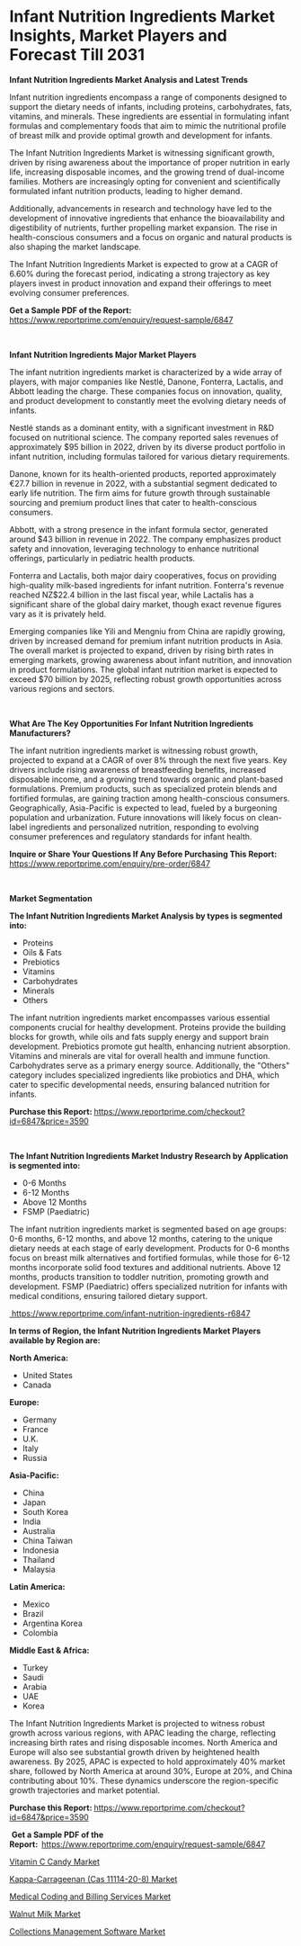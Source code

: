 <p><h1>Infant Nutrition Ingredients Market Insights, Market Players and Forecast Till 2031</h1></p><p><strong>Infant Nutrition Ingredients Market Analysis and Latest Trends</strong></p>
<p><p>Infant nutrition ingredients encompass a range of components designed to support the dietary needs of infants, including proteins, carbohydrates, fats, vitamins, and minerals. These ingredients are essential in formulating infant formulas and complementary foods that aim to mimic the nutritional profile of breast milk and provide optimal growth and development for infants.</p><p>The Infant Nutrition Ingredients Market is witnessing significant growth, driven by rising awareness about the importance of proper nutrition in early life, increasing disposable incomes, and the growing trend of dual-income families. Mothers are increasingly opting for convenient and scientifically formulated infant nutrition products, leading to higher demand. </p><p>Additionally, advancements in research and technology have led to the development of innovative ingredients that enhance the bioavailability and digestibility of nutrients, further propelling market expansion. The rise in health-conscious consumers and a focus on organic and natural products is also shaping the market landscape. </p><p>The Infant Nutrition Ingredients Market is expected to grow at a CAGR of 6.60% during the forecast period, indicating a strong trajectory as key players invest in product innovation and expand their offerings to meet evolving consumer preferences.</p></p>
<p><strong>Get a Sample PDF of the Report:&nbsp;</strong> <a href="https://www.reportprime.com/enquiry/request-sample/6847">https://www.reportprime.com/enquiry/request-sample/6847</a></p>
<p>&nbsp;</p>
<p><strong>Infant Nutrition Ingredients Major Market Players</strong></p>
<p><p>The infant nutrition ingredients market is characterized by a wide array of players, with major companies like Nestlé, Danone, Fonterra, Lactalis, and Abbott leading the charge. These companies focus on innovation, quality, and product development to constantly meet the evolving dietary needs of infants.</p><p>Nestlé stands as a dominant entity, with a significant investment in R&D focused on nutritional science. The company reported sales revenues of approximately $95 billion in 2022, driven by its diverse product portfolio in infant nutrition, including formulas tailored for various dietary requirements.</p><p>Danone, known for its health-oriented products, reported approximately €27.7 billion in revenue in 2022, with a substantial segment dedicated to early life nutrition. The firm aims for future growth through sustainable sourcing and premium product lines that cater to health-conscious consumers.</p><p>Abbott, with a strong presence in the infant formula sector, generated around $43 billion in revenue in 2022. The company emphasizes product safety and innovation, leveraging technology to enhance nutritional offerings, particularly in pediatric health products.</p><p>Fonterra and Lactalis, both major dairy cooperatives, focus on providing high-quality milk-based ingredients for infant nutrition. Fonterra's revenue reached NZ$22.4 billion in the last fiscal year, while Lactalis has a significant share of the global dairy market, though exact revenue figures vary as it is privately held.</p><p>Emerging companies like Yili and Mengniu from China are rapidly growing, driven by increased demand for premium infant nutrition products in Asia. The overall market is projected to expand, driven by rising birth rates in emerging markets, growing awareness about infant nutrition, and innovation in product formulations. The global infant nutrition market is expected to exceed $70 billion by 2025, reflecting robust growth opportunities across various regions and sectors.</p></p>
<p>&nbsp;</p>
<p><strong>What Are The Key Opportunities For Infant Nutrition Ingredients Manufacturers?</strong></p>
<p><p>The infant nutrition ingredients market is witnessing robust growth, projected to expand at a CAGR of over 8% through the next five years. Key drivers include rising awareness of breastfeeding benefits, increased disposable income, and a growing trend towards organic and plant-based formulations. Premium products, such as specialized protein blends and fortified formulas, are gaining traction among health-conscious consumers. Geographically, Asia-Pacific is expected to lead, fueled by a burgeoning population and urbanization. Future innovations will likely focus on clean-label ingredients and personalized nutrition, responding to evolving consumer preferences and regulatory standards for infant health.</p></p>
<p><strong>Inquire or Share Your Questions If Any Before Purchasing This Report:</strong> <a href="https://www.reportprime.com/enquiry/pre-order/6847">https://www.reportprime.com/enquiry/pre-order/6847</a></p>
<p>&nbsp;</p>
<p><strong>Market Segmentation</strong></p>
<p><strong>The Infant Nutrition Ingredients Market Analysis by types is segmented into:</strong></p>
<p><ul><li>Proteins</li><li>Oils & Fats</li><li>Prebiotics</li><li>Vitamins</li><li>Carbohydrates</li><li>Minerals</li><li>Others</li></ul></p>
<p><p>The infant nutrition ingredients market encompasses various essential components crucial for healthy development. Proteins provide the building blocks for growth, while oils and fats supply energy and support brain development. Prebiotics promote gut health, enhancing nutrient absorption. Vitamins and minerals are vital for overall health and immune function. Carbohydrates serve as a primary energy source. Additionally, the "Others" category includes specialized ingredients like probiotics and DHA, which cater to specific developmental needs, ensuring balanced nutrition for infants.</p></p>
<p><strong>Purchase this Report:&nbsp;</strong><a href="https://www.reportprime.com/checkout?id=6847&price=3590">https://www.reportprime.com/checkout?id=6847&price=3590</a></p>
<p>&nbsp;</p>
<p><strong>The Infant Nutrition Ingredients Market Industry Research by Application is segmented into:</strong></p>
<p><ul><li>0-6 Months</li><li>6-12 Months</li><li>Above 12 Months</li><li>FSMP (Paediatric)</li></ul></p>
<p><p>The infant nutrition ingredients market is segmented based on age groups: 0-6 months, 6-12 months, and above 12 months, catering to the unique dietary needs at each stage of early development. Products for 0-6 months focus on breast milk alternatives and fortified formulas, while those for 6-12 months incorporate solid food textures and additional nutrients. Above 12 months, products transition to toddler nutrition, promoting growth and development. FSMP (Paediatric) offers specialized nutrition for infants with medical conditions, ensuring tailored dietary support.</p></p>
<p><a href="https://www.reportprime.com/infant-nutrition-ingredients-r6847">&nbsp;https://www.reportprime.com/infant-nutrition-ingredients-r6847</a></p>
<p><strong>In terms of Region, the Infant Nutrition Ingredients Market Players available by Region are:</strong></p>
<p>
    <p> <strong> North America: </strong>
        <ul>
            <li>United States</li>
            <li>Canada</li>
        </ul>
        </p> 
    <p> <strong> Europe: </strong>
        <ul>
            <li>Germany</li>
            <li>France</li>
            <li>U.K.</li>
            <li>Italy</li>
            <li>Russia</li>
        </ul>
        </p> 
    <p> <strong> Asia-Pacific: </strong>
        <ul>
            <li>China</li>
            <li>Japan</li>
            <li>South Korea</li>
            <li>India</li>
            <li>Australia</li>
            <li>China Taiwan</li>
            <li>Indonesia</li>
            <li>Thailand</li>
            <li>Malaysia</li>
        </ul>
        </p> 
    <p> <strong> Latin America: </strong>
        <ul>
            <li>Mexico</li>
            <li>Brazil</li>
            <li>Argentina Korea</li>
            <li>Colombia</li>
        </ul>
        </p> 
    <p> <strong> Middle East & Africa: </strong>
        <ul>
            <li>Turkey</li>
            <li>Saudi</li>
            <li>Arabia</li>
            <li>UAE</li>
            <li>Korea</li>
        </ul>
    </p>
    </p>
<p><p>The Infant Nutrition Ingredients Market is projected to witness robust growth across various regions, with APAC leading the charge, reflecting increasing birth rates and rising disposable incomes. North America and Europe will also see substantial growth driven by heightened health awareness. By 2025, APAC is expected to hold approximately 40% market share, followed by North America at around 30%, Europe at 20%, and China contributing about 10%. These dynamics underscore the region-specific growth trajectories and market potential.</p></p>
<p><strong>Purchase this Report: </strong><a href="https://www.reportprime.com/checkout?id=6847&price=3590">https://www.reportprime.com/checkout?id=6847&price=3590</a></p>
<p>&nbsp;<strong>Get a Sample PDF of the Report:&nbsp;&nbsp;</strong><a href="https://www.reportprime.com/enquiry/request-sample/6847">https://www.reportprime.com/enquiry/request-sample/6847</a></p>
<p><strong></strong></p>
<p><p><a href="https://github.com/HaroldWalker405/Market-Research-Report-List-1/blob/main/vitamin-c-candy-market.md">Vitamin C Candy Market</a></p><p><a href="https://issuu.com/reportprime-2/docs/kappa-carrageenan-cas-11114-20-8-ma_feca74e175fbf6">Kappa-Carrageenan (Cas 11114-20-8) Market</a></p><p><a href="https://www.linkedin.com/pulse/future-innovation-global-medical-coding-billing-services-76yuc?trackingId=JHPM%2BMKpRlOghlzq5HcrGg%3D%3D">Medical Coding and Billing Services Market</a></p><p><a href="https://github.com/GRUBBSCHARLES/Market-Research-Report-List-1/blob/main/walnut-milk-market.md">Walnut Milk Market</a></p><p><a href="https://medium.com/@caylawisoky8698/strategic-roadmap-global-collections-management-software-market-insights-and-opportunities-1fea62b5be67">Collections Management Software Market</a></p></p>